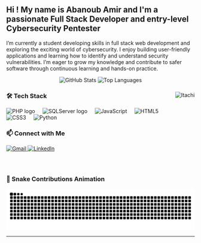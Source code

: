 <h2 align="left">Hi ! My name is Abanoub Amir and I'm a passionate Full Stack Developer and entry-level Cybersecurity Pentester</h2>

<p>
I’m currently a student developing skills in full stack web development and exploring the exciting world of cybersecurity. 
I enjoy building user-friendly applications and learning how to identify and understand security vulnerabilities. 
I’m eager to grow my knowledge and contribute to safer software through continuous learning and hands-on practice.
</p>


<div align="center">
  <img src="https://github-readme-stats.vercel.app/api?username=Abanoub0x&hide_title=false&hide_rank=false&show_icons=true&include_all_commits=true&count_private=true&disable_animations=false&theme=dracula&locale=en&hide_border=false" height="150" alt="GitHub Stats" />
  <img src="https://github-readme-stats.vercel.app/api/top-langs?username=Abanoub0x&locale=en&hide_title=false&layout=compact&card_width=320&langs_count=5&theme=dracula&hide_border=false" height="150" alt="Top Languages" />
</div>

###

<img align="right" height="150" src="https://media.tenor.com/2P7N3XLLc6EAAAAm/anime.webp" alt="Itachi" />

###

### 🛠️ Tech Stack

<div align="left">
   <img src="https://cdn.jsdelivr.net/gh/devicons/devicon/icons/php/php-original.svg" height="30" alt="PHP logo" />
   <img width="12" />
   <img src="https://cdn.jsdelivr.net/gh/devicons/devicon/icons/microsoftsqlserver/microsoftsqlserver-plain.svg" height="30" alt="SQLServer logo" />
  <img width="12" />
  <img src="https://cdn.jsdelivr.net/gh/devicons/devicon/icons/javascript/javascript-original.svg" height="30" alt="JavaScript" />
  <img width="12" />
  <img src="https://cdn.jsdelivr.net/gh/devicons/devicon/icons/html5/html5-original.svg" height="30" alt="HTML5" />
  <img width="12" />
  <img src="https://cdn.jsdelivr.net/gh/devicons/devicon/icons/css3/css3-original.svg" height="30" alt="CSS3" />
  <img width="12" />
  <img src="https://cdn.jsdelivr.net/gh/devicons/devicon/icons/python/python-original.svg" height="30" alt="Python" />
</div>

###

### 📫 Connect with Me

<div align="left">
<a href="https://mail.google.com/mail/?view=cm&fs=1&to=abanoubamir1234@gmail.com" target="_blank">
  <img src="https://img.shields.io/static/v1?message=Gmail&logo=gmail&label=&color=D14836&logoColor=white&labelColor=&style=for-the-badge" height="35" alt="Gmail" />
</a>


  <a href="https://www.linkedin.com/in/abanoub-amir-6a1b512a3" target="_blank">
    <img src="https://img.shields.io/static/v1?message=LinkedIn&logo=linkedin&label=&color=0077B5&logoColor=white&labelColor=&style=for-the-badge" height="35" alt="LinkedIn" />
  </a>
</div>

###

<br clear="both" />

### 🐍 Snake Contributions Animation

<img src="https://raw.githubusercontent.com/Abanoub0x/Abanoub0x/output/snake.svg" alt="Snake animation" />

---
